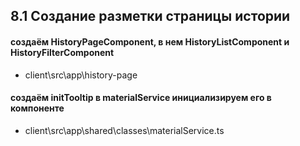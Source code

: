 ## 8.1 Создание разметки страницы истории

#### создаём HistoryPageComponent, в нем HistoryListComponent и HistoryFilterComponent

- client\src\app\history-page

#### создаём initTooltip в materialService инициализируем его в компоненте

- client\src\app\shared\classes\materialService.ts
